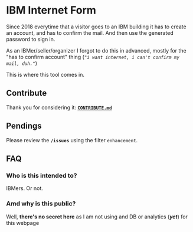 # IBM Internet Form

Since 2018 everytime that a visitor goes to an IBM building it has to create an account, and has to confirm the mail. And then use the generated password to sign in.

As an IBMer/seller/organizer I forgot to do this in advanced, mostly for the "has to confirm account" thing (_`"i want internet, i can't confirm my mail, duh."`_)

This is where this tool comes in.

## Contribute

Thank you for considering it: [**`CONTRIBUTE.md`**](CONTRIBUTE.md)

## Pendings

Please review the **`/issues`** using the filter `enhancement`.

## FAQ

### Who is this intended to?

IBMers. Or not.

### Amd why is this public?

Well, **there's no secret here** as I am not using and DB or analytics (_**yet**_) for this webpage
